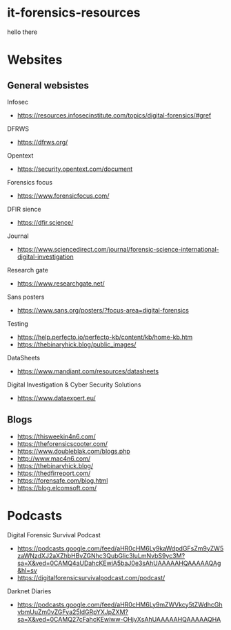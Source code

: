 # it-forensics-resources

hello there

# Websites

## General websistes

Infosec
- https://resources.infosecinstitute.com/topics/digital-forensics/#gref

DFRWS
- https://dfrws.org/

Opentext
- https://security.opentext.com/document

Forensics focus
- https://www.forensicfocus.com/

DFIR sience
- https://dfir.science/

Journal
- https://www.sciencedirect.com/journal/forensic-science-international-digital-investigation

Research gate
- https://www.researchgate.net/

Sans posters
- https://www.sans.org/posters/?focus-area=digital-forensics

Testing
- https://help.perfecto.io/perfecto-kb/content/kb/home-kb.htm
- https://thebinaryhick.blog/public_images/

DataSheets
- https://www.mandiant.com/resources/datasheets

Digital Investigation & Cyber Security Solutions
- https://www.dataexpert.eu/

## Blogs

- https://thisweekin4n6.com/
- https://theforensicscooter.com/
- https://www.doubleblak.com/blogs.php
- http://www.mac4n6.com/
- https://thebinaryhick.blog/
- https://thedfirreport.com/
- https://forensafe.com/blog.html
- https://blog.elcomsoft.com/

# Podcasts

Digital Forensic Survival Podcast
- https://podcasts.google.com/feed/aHR0cHM6Ly9kaWdpdGFsZm9yZW5zaWNzdXJ2aXZhbHBvZGNhc3QubGlic3luLmNvbS9yc3M?sa=X&ved=0CAMQ4aUDahcKEwjA5baJ0e3sAhUAAAAAHQAAAAAQAg&hl=sv
- https://digitalforensicsurvivalpodcast.com/podcast/

Darknet Diaries
- https://podcasts.google.com/feed/aHR0cHM6Ly9mZWVkcy5tZWdhcGhvbmUuZm0vZGFya25ldGRpYXJpZXM?sa=X&ved=0CAMQ27cFahcKEwiww-OHjvXsAhUAAAAAHQAAAAAQHA

